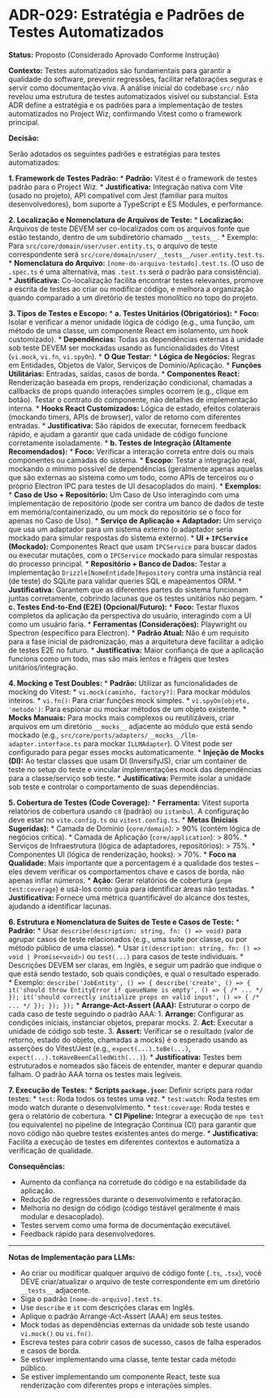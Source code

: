 # ADR-029: Estratégia e Padrões de Testes Automatizados

**Status:** Proposto (Considerado Aprovado Conforme Instrução)

**Contexto:**
Testes automatizados são fundamentais para garantir a qualidade do software, prevenir regressões, facilitar refatorações seguras e servir como documentação viva. A análise inicial do codebase `src/` não revelou uma estrutura de testes automatizados visível ou substancial. Esta ADR define a estratégia e os padrões para a implementação de testes automatizados no Project Wiz, confirmando Vitest como o framework principal.

**Decisão:**

Serão adotados os seguintes padrões e estratégias para testes automatizados:

**1. Framework de Testes Padrão:**
    *   **Padrão:** Vitest é o framework de testes padrão para o Project Wiz.
    *   **Justificativa:** Integração nativa com Vite (usado no projeto), API compatível com Jest (familiar para muitos desenvolvedores), bom suporte a TypeScript e ES Modules, e performance.

**2. Localização e Nomenclatura de Arquivos de Teste:**
    *   **Localização:** Arquivos de teste DEVEM ser co-localizados com os arquivos fonte que estão testando, dentro de um subdiretório chamado `__tests__`.
        *   Exemplo: Para `src/core/domain/user/user.entity.ts`, o arquivo de teste correspondente será `src/core/domain/user/__tests__/user.entity.test.ts`.
    *   **Nomenclatura do Arquivo:** `[nome-do-arquivo-testado].test.ts`. (O uso de `.spec.ts` é uma alternativa, mas `.test.ts` será o padrão para consistência).
    *   **Justificativa:** Co-localização facilita encontrar testes relevantes, promove a escrita de testes ao criar ou modificar código, e melhora a organização quando comparado a um diretório de testes monolítico no topo do projeto.

**3. Tipos de Testes e Escopo:**
    *   **a. Testes Unitários (Obrigatórios):**
        *   **Foco:** Isolar e verificar a menor unidade lógica de código (e.g., uma função, um método de uma classe, um componente React em isolamento, um hook customizado).
        *   **Dependências:** Todas as dependências externas à unidade sob teste DEVEM ser mockadas usando as funcionalidades do Vitest (`vi.mock`, `vi.fn`, `vi.spyOn`).
        *   **O Que Testar:**
            *   **Lógica de Negócios:** Regras em Entidades, Objetos de Valor, Serviços de Domínio/Aplicação.
            *   **Funções Utilitárias:** Entradas, saídas, casos de borda.
            *   **Componentes React:** Renderização baseada em props, renderização condicional, chamadas a callbacks de props quando interações simples ocorrem (e.g., clique em botão). Testar o contrato do componente, não detalhes de implementação interna.
            *   **Hooks React Customizados:** Lógica de estado, efeitos colaterais (mockando timers, APIs de browser), valor de retorno com diferentes entradas.
        *   **Justificativa:** São rápidos de executar, fornecem feedback rápido, e ajudam a garantir que cada unidade de código funcione corretamente isoladamente.
    *   **b. Testes de Integração (Altamente Recomendados):**
        *   **Foco:** Verificar a interação correta entre dois ou mais componentes ou camadas do sistema.
        *   **Escopo:** Testar a integração real, mockando o mínimo possível de dependências (geralmente apenas aquelas que são externas ao sistema como um todo, como APIs de terceiros ou o próprio Electron IPC para testes de UI desacoplados do main).
        *   **Exemplos:**
            *   **Caso de Uso + Repositório:** Um Caso de Uso interagindo com uma implementação de repositório (pode ser contra um banco de dados de teste em memória/containerizado, ou um mock do repositório se o foco for apenas no Caso de Uso).
            *   **Serviço de Aplicação + Adaptador:** Um serviço que usa um adaptador para um sistema externo (o adaptador seria mockado para simular respostas do sistema externo).
            *   **UI + `IPCService` (Mockado):** Componentes React que usam `IPCService` para buscar dados ou executar mutações, com o `IPCService` mockado para simular respostas do processo principal.
            *   **Repositório + Banco de Dados:** Testar a implementação `Drizzle[NomeEntidade]Repository` contra uma instância real (de teste) do SQLite para validar queries SQL e mapeamentos ORM.
        *   **Justificativa:** Garantem que as diferentes partes do sistema funcionam juntas corretamente, cobrindo lacunas que os testes unitários não pegam.
    *   **c. Testes End-to-End (E2E) (Opcional/Futuro):**
        *   **Foco:** Testar fluxos completos da aplicação da perspectiva do usuário, interagindo com a UI como um usuário faria.
        *   **Ferramentas (Considerações):** Playwright ou Spectron (específico para Electron).
        *   **Padrão Atual:** Não é um requisito para a fase inicial de padronização, mas a arquitetura deve facilitar a adição de testes E2E no futuro.
        *   **Justificativa:** Maior confiança de que a aplicação funciona como um todo, mas são mais lentos e frágeis que testes unitários/integração.

**4. Mocking e Test Doubles:**
    *   **Padrão:** Utilizar as funcionalidades de mocking do Vitest:
        *   `vi.mock(caminho, factory?)`: Para mockar módulos inteiros.
        *   `vi.fn()`: Para criar funções mock simples.
        *   `vi.spyOn(objeto, 'metodo')`: Para espionar ou mockar métodos de um objeto existente.
    *   **Mocks Manuais:** Para mocks mais complexos ou reutilizáveis, criar arquivos em um diretório `__mocks__` adjacente ao módulo que está sendo mockado (e.g., `src/core/ports/adapters/__mocks__/llm-adapter.interface.ts` para mockar `ILLMAdapter`). O Vitest pode ser configurado para pegar esses mocks automaticamente.
    *   **Injeção de Mocks (DI):** Ao testar classes que usam DI (InversifyJS), criar um container de teste no setup do teste e vincular implementações mock das dependências para a classe/serviço sob teste.
    *   **Justificativa:** Permite isolar a unidade sob teste e controlar o comportamento de suas dependências.

**5. Cobertura de Testes (Code Coverage):**
    *   **Ferramenta:** Vitest suporta relatórios de cobertura usando `c8` (padrão) ou `istanbul`. A configuração deve estar no `vite.config.ts` ou `vitest.config.ts`.
    *   **Metas (Iniciais Sugeridas):**
        *   Camada de Domínio (`core/domain`): > 90% (contém lógica de negócios crítica).
        *   Camada de Aplicação (`core/application`): > 80%.
        *   Serviços de Infraestrutura (lógica de adaptadores, repositórios): > 75%.
        *   Componentes UI (lógica de renderização, hooks): > 70%.
        *   **Foco na Qualidade:** Mais importante que a porcentagem é a qualidade dos testes – eles devem verificar os comportamentos chave e casos de borda, não apenas inflar números.
    *   **Ação:** Gerar relatórios de cobertura (`pnpm test:coverage`) e usá-los como guia para identificar áreas não testadas.
    *   **Justificativa:** Fornece uma métrica quantificável do alcance dos testes, ajudando a identificar lacunas.

**6. Estrutura e Nomenclatura de Suítes de Teste e Casos de Teste:**
    *   **Padrão:**
        *   Usar `describe(description: string, fn: () => void)` para agrupar casos de teste relacionados (e.g., uma suíte por classe, ou por método público de uma classe).
        *   Usar `it(description: string, fn: () => void | Promise<void>)` ou `test(...)` para casos de teste individuais.
        *   Descrições DEVEM ser claras, em Inglês, e seguir um padrão que indique o que está sendo testado, sob quais condições, e qual o resultado esperado.
            *   Exemplo: `describe('JobEntity', () => { describe('create', () => { it('should throw EntityError if queueName is empty', () => { /* ... */ }); it('should correctly initialize props on valid input', () => { /* ... */ }); }); });`
    *   **Arrange-Act-Assert (AAA):** Estruturar o corpo de cada caso de teste seguindo o padrão AAA:
        1.  **Arrange:** Configurar as condições iniciais, instanciar objetos, preparar mocks.
        2.  **Act:** Executar a unidade de código sob teste.
        3.  **Assert:** Verificar se o resultado (valor de retorno, estado do objeto, chamadas a mocks) é o esperado usando as asserções do Vitest/Jest (e.g., `expect(...).toBe(...)`, `expect(...).toHaveBeenCalledWith(...)`).
    *   **Justificativa:** Testes bem estruturados e nomeados são fáceis de entender, manter e depurar quando falham. O padrão AAA torna os testes mais legíveis.

**7. Execução de Testes:**
    *   **Scripts `package.json`:** Definir scripts para rodar testes:
        *   `test`: Roda todos os testes uma vez.
        *   `test:watch`: Roda testes em modo watch durante o desenvolvimento.
        *   `test:coverage`: Roda testes e gera o relatório de cobertura.
    *   **CI Pipeline:** Integrar a execução de `npm test` (ou equivalente) no pipeline de Integração Contínua (CI) para garantir que novo código não quebre testes existentes antes do merge.
    *   **Justificativa:** Facilita a execução de testes em diferentes contextos e automatiza a verificação de qualidade.

**Consequências:**
*   Aumento da confiança na corretude do código e na estabilidade da aplicação.
*   Redução de regressões durante o desenvolvimento e refatoração.
*   Melhoria no design do código (código testável geralmente é mais modular e desacoplado).
*   Testes servem como uma forma de documentação executável.
*   Feedback rápido para desenvolvedores.

---
**Notas de Implementação para LLMs:**
*   Ao criar ou modificar qualquer arquivo de código fonte (`.ts`, `.tsx`), você DEVE criar/atualizar o arquivo de teste correspondente em um diretório `__tests__` adjacente.
*   Siga o padrão `[nome-do-arquivo].test.ts`.
*   Use `describe` e `it` com descrições claras em Inglês.
*   Aplique o padrão Arrange-Act-Assert (AAA) em seus testes.
*   Mock todas as dependências externas da unidade sob teste usando `vi.mock()` ou `vi.fn()`.
*   Escreva testes para cobrir casos de sucesso, casos de falha esperados e casos de borda.
*   Se estiver implementando uma classe, tente testar cada método público.
*   Se estiver implementando um componente React, teste sua renderização com diferentes props e interações simples.
